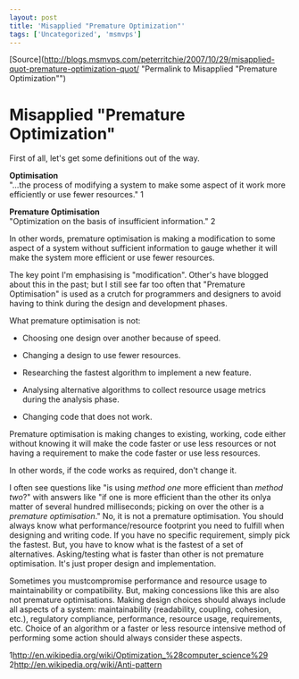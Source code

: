 ```yaml
---
layout: post
title: 'Misapplied "Premature Optimization"'
tags: ['Uncategorized', 'msmvps']
---
```

[Source](http://blogs.msmvps.com/peterritchie/2007/10/29/misapplied-quot-premature-optimization-quot/ "Permalink to Misapplied "Premature Optimization"")

# Misapplied "Premature Optimization"

First of all, let's get some definitions out of the way.

**Optimisation**  
"…the process of modifying a system to make some aspect of it work more efficiently or use fewer resources." 1

**Premature Optimisation**  
"Optimization on the basis of insufficient information." 2

In other words, premature optimisation is making a modification to some aspect of a system without sufficient information to gauge whether it will make the system more efficient or use fewer resources.

The key point I'm emphasising is "modification". Other's have blogged about this in the past; but I still see far too often that "Premature Optimisation" is used as a crutch for programmers and designers to avoid having to think during the design and development phases.

What premature optimisation is not:

  

  

* Choosing one design over another because of speed.
  

* Changing a design to use fewer resources.
  

* Researching the fastest algorithm to implement a new feature.
  

* Analysing alternative algorithms to collect resource usage metrics during the analysis phase.
  

* Changing code that does not work.

Premature optimisation is making changes to existing, working, code either without knowing it will make the code faster or use less resources or not having a requirement to make the code faster or use less resources.

In other words, if the code works as required, don't change it.

I often see questions like "is using _method one_ more efficient than _method two_?" with answers like "if one is more efficient than the other its onlya matter of several hundred milliseconds; picking on over the other is a _premature optimisation_." No, it is not a premature optimisation. You should always know what performance/resource footprint you need to fulfill when designing and writing code. If you have no specific requirement, simply pick the fastest. But, you have to know what is the fastest of a set of alternatives. Asking/testing what is faster than other is not premature optimisation. It's just proper design and implementation.

Sometimes you mustcompromise performance and resource usage to maintainability or compatibility. But, making concessions like this are also not premature optimisations. Making design choices should always include all aspects of a system: maintainability (readability, coupling, cohesion, etc.), regulatory compliance, performance, resource usage, requirements, etc. Choice of an algorithm or a faster or less resource intensive method of performing some action should always consider these aspects.

1<http://en.wikipedia.org/wiki/Optimization_%28computer_science%29>  
2<http://en.wikipedia.org/wiki/Anti-pattern>  




